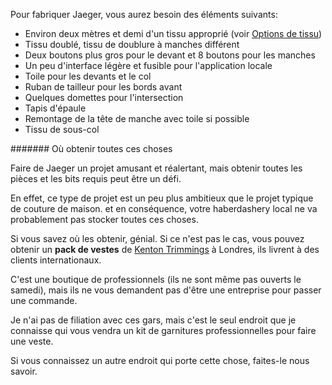 Pour fabriquer Jaeger, vous aurez besoin des éléments suivants:

*   Environ deux mètres et demi d'un tissu approprié (voir [Options de tissu](#fabric-options))
*   Tissu doublé, tissu de doublure à manches différent
*   Deux boutons plus gros pour le devant et 8 boutons pour les manches
*   Un peu d'interface légère et fusible pour l'application locale
*   Toile pour les devants et le col
*   Ruban de tailleur pour les bords avant
*   Quelques domettes pour l'intersection
*   Tapis d'épaule
*   Remontage de la tête de manche avec toile si possible
*   Tissu de sous-col

<Note>

\####### Où obtenir toutes ces choses

Faire de Jaeger un projet amusant et réalertant, mais obtenir toutes les pièces et les bits requis peut être un défi.

En effet, ce type de projet est un peu plus ambitieux que le projet typique de couture de maison.
et en conséquence, votre haberdashery local ne va probablement pas stocker toutes ces choses.

Si vous savez où les obtenir, génial. Si ce n'est pas le cas, vous pouvez obtenir un **pack de vestes** de
[Kenton Trimmings](http://kentontrimmings.co.uk/shop/) à Londres, ils livrent à des clients internationaux.

C'est une boutique de professionnels (ils ne sont même pas ouverts le samedi), mais ils ne vous demandent pas d'être une entreprise
pour passer une commande.

Je n'ai pas de filiation avec ces gars, mais c'est le seul endroit que je connaisse qui vous vendra un kit de
garnitures professionnelles pour faire une veste.

Si vous connaissez un autre endroit qui porte cette chose, faites-le nous savoir.

</Note>
